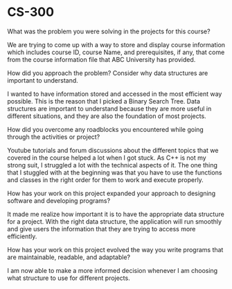 # CS-300

What was the problem you were solving in the projects for this course?

We are trying to come up with a way to store and display course information which includes course ID, course Name, and prerequisites, if any, that come from the course information file that ABC University has provided. 

How did you approach the problem? Consider why data structures are important to understand.

I wanted to have information stored and accessed in the most efficient way possible. This is the reason that I picked a Binary Search Tree. Data structures are important to understand because they are more useful in different situations, and they are also the foundation of most projects.

How did you overcome any roadblocks you encountered while going through the activities or project?

Youtube tutorials and forum discussions about the different topics that we covered in the course helped a lot when I got stuck. As C++ is not my strong suit, I struggled a lot with the technical aspects of it. The one thing that I stuggled with at the beginning was that you have to use the functions and classes in the right order for them to work and execute properly.

How has your work on this project expanded your approach to designing software and developing programs?

It made me realize how important it is to have the appropriate data structure for a project. With the right data structure, the application will run smoothly and give users the information that they are trying to access more efficiently. 

How has your work on this project evolved the way you write programs that are maintainable, readable, and adaptable?

I am now able to make a more informed decision whenever I am choosing what structure to use for different projects. 

